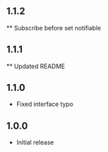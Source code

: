 ## 1.1.2

** Subscribe before set notifiable

## 1.1.1

** Updated README

## 1.1.0

* Fixed interface typo

## 1.0.0

* Initial release
